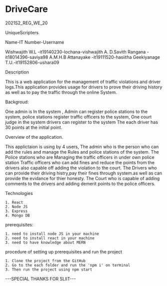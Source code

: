 # DriveCare
2021S2_REG_WE_20

UniqueScripters

Name-IT Number-Username

Wishwajith W.L -it19140230-lochana-vishwajith
A. D.Savith Rangana -it18014396-saviya98
A.M.H.B Attanayake -it19111520-hasiitha
Geekiyanage T.U.-it19152806-ushara09

Description

This is a  web application for the management of traffic violations and driver logs.This application provides usage for drivers to prove their driving history as well as to pay the traffic through the online System.

Backgroud:

One admin is In the system ,
Admin can register police stations to the system,
police stations register traffic officers to the system,
One court judge in the system
drivers can register to the system
The each driver has 30 points at the initial point.

Overview of the application.

This applictaion is using by 4 users, 
The admin who is the person who can add the rules and manage the Rules and police stations of the system.
The Police stations who are Managing the traffic officers in under own police station
Traffic officers who can add fines and reduce the points from the drivers also capable off adding the violation to the court.
The Drivers who can provide their driving histry,pay their fines through system.as well as can provide the evidance for thier honesty.
The Court who is capable of adding comments to the drivers and adding demerit points to the police officers.

Technologies

	1. React
	2. Node JS
	3. Express
	4. Mongo DB

prerequisites: 

	1. need to install node JS in your machine
	2. need to install react in your machine
	3. need to have knowledge about MERN

procedure of setting up prerequisites and run the project

	1. Clone the project from the GitHub
	2. Go to the each folder and run the 'npm i' on terminal
	3. Then run the project using npm start


---SPECIAL THANKS FOR SLIIT---
